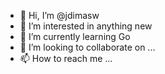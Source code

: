 - 👋 Hi, I’m @jdimasw
- 👀 I’m interested in anything new
- 🌱 I’m currently learning Go
- 💞️ I’m looking to collaborate on ...
- 📫 How to reach me ...

<!---
jdimasw/jdimasw is a ✨ special ✨ repository because its `README.md` (this file) appears on your GitHub profile.
You can click the Preview link to take a look at your changes.
--->
